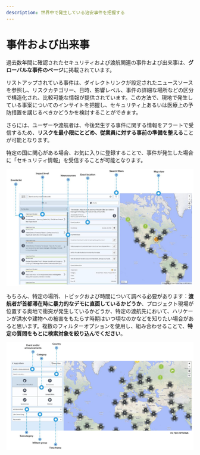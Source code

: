 ```yaml
---
description: 世界中で発生している治安事件を把握する
---
```


# 事件および出来事

過去数年間に確認されたセキュリティおよび渡航関連の事件および出来事は、**グローバルな事件のページ**に掲載されています。

リストアップされている事件は、ダイレクトリンクが設定されたニュースソースを参照し、リスクカテゴリー、日時、影響レベル、事件の詳細な場所などの区分で構造化され、比較可能な情報が提供されています。この方法で、現地で発生している事案についてのインサイトを把握し、セキュリティ上あるいは医療上の予防措置を講じるべきかどうかを検討することができます。

さらには、ユーザーや渡航者は、今後発生する事件に関する情報をアラートで受信するため、**リスクを最小限にとどめ、従業員に対する事前の準備を整える**ことが可能となります。

特定の国に関心がある場合、お気に入りに登録することで、事件が発生した場合に「セキュリティ情報」を受信することが可能となります。

![](../.gitbook/assets/global-events-list%20%282%29.JPG)

もちろん、特定の場所、トピックおよび時間について調べる必要があります：**渡航者が首都滞在時に暴力的なデモに直面しているかどうか**、プロジェクト現場が位置する奥地で衝突が発生しているかどうか、特定の渡航先において、ハリケーンが洪水や建物への被害をもたらす時期はいつ頃なのかなどを知りたい場合があると思います。複数のフィルターオプションを使用し、組み合わせることで、**特定の質問をもとに検索対象を絞り込んでください**。

![](../.gitbook/assets/global-events-list_2.JPG)

